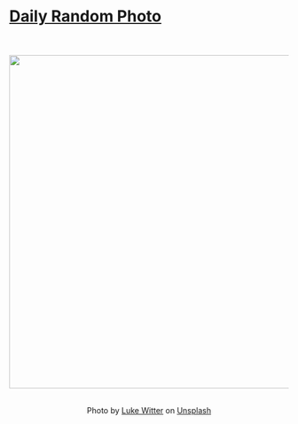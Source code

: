 # [Daily Random Photo](https://www.dailyrandomphoto.com/)

<div align="center">
  <br>
  <br>
  <a href="https://www.dailyrandomphoto.com/p/2024/2024-07-05/"><img src="https://images.unsplash.com/photo-1718809070453-47e72a835635?crop=entropy&cs=tinysrgb&fit=max&fm=jpg&ixid=M3w3NzUwOHwwfDF8cmFuZG9tfHx8fHx8fHx8MTcyMDEzOTU5M3w&ixlib=rb-4.0.3&q=80&w=1080" width="600px"></a>
  <br>
  <br>
  <p class="has-text-grey">Photo by <a href="https://unsplash.com/@lukewitter?utm_source=Daily%20Random%20Photo&amp;utm_medium=referral" target="_blank" rel="noopener noreferrer">Luke Witter</a> on <a href="https://unsplash.com/photos/a-red-car-driving-down-a-street-next-to-a-tall-building-tko5mzY4EK4?utm_source=Daily%20Random%20Photo&amp;utm_medium=referral" target="_blank" rel="noopener noreferrer">Unsplash</a></p>
</div>

